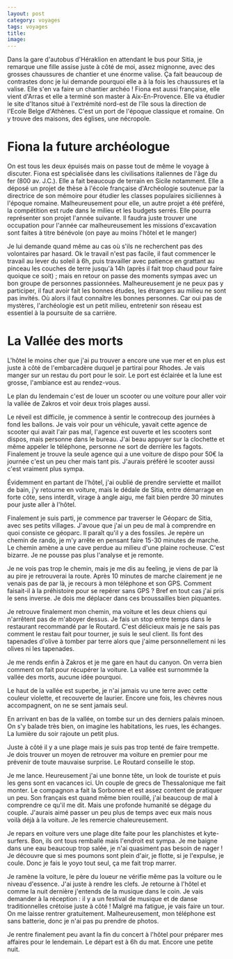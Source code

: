 ```yaml
---
layout: post 
category: voyages
tags: voyages
title:
image: 
---
```


Dans la gare d'autobus d'Héraklion en attendant le bus pour Sitia, je remarque une fille assise juste à côté de moi, assez mignonne, avec des grosses chaussures de chantier et une énorme valise. Ça fait beaucoup de contrastes donc je lui demande pourquoi elle a à la fois les chaussures et la valise. Elle s'en va faire un chantier archéo ! Fiona est aussi française, elle vient d'Arras et elle a terminé son master à Aix-En-Provence. Elle va étudier le site d'Itanos situé à l'extrémité nord-est de l'île sous la direction de l'Ecole Belge d'Athènes. C'est un port de l'époque classique et romaine. On y trouve des maisons, des églises, une nécropole. 

<!--more-->

# Fiona la future archéologue 

On est tous les deux épuisés mais on passe tout de même le voyage à discuter. Fiona est spécialisée dans les civilisations italiennes de l'âge du fer (800 av. J.C.). Elle a fait beaucoup de terrain en Sicile notamment. 
Elle a déposé un projet de thèse à l'école française d'Archéologie soutenue par la directrice de son mémoire pour étudier les classes populaires siciliennes à l'époque romaine. Malheureusement pour elle, un autre projet a été préféré, la compétition est rude dans le milieu et les budgets serrés. Elle pourra représenter son projet l'année suivante. Il faudra juste trouver une occupation pour l'année car malheureusement les missions d'excavation sont faites à titre bénévole (on paye au moins l'hôtel et le manger)

Je lui demande quand même au cas où s'ils ne recherchent pas des volontaires par hasard. Ok le travail n'est pas facile, il faut commencer le travail au lever du soleil à 6h, puis travailler avec patience en grattant au pinceau les couches de terre jusqu'à 14h (après il fait trop chaud pour faire quoique ce soit) ; mais en retour on passe des moments sympas avec un bon groupe de personnes passionnées. 
Malheureusement je ne peux pas y participer, il faut avoir fait les bonnes études, les étrangers au milieu ne sont pas invités. Où alors il faut connaître les bonnes personnes. Car oui pas de mystères, l'archéologie est un petit milieu, entretenir son réseau est essentiel à la poursuite de sa carrière. 

# La Vallée des morts

L'hôtel le moins cher que j'ai pu trouver a encore une vue mer et en plus est juste à côté de l'embarcadère duquel je partirai pour Rhodes. Je vais manger sur un restau du port pour le soir. Le port est éclairée et la lune est grosse, l'ambiance est au rendez-vous. 

Le plan du lendemain c'est de louer un scooter ou une voiture pour aller voir la vallée de Zakros et voir deux trois plages aussi. 

Le réveil est difficile, je commence à sentir le contrecoup des journées à fond les ballons. Je vais voir pour un véhicule, yavait cette agence de scooter qui avait l'air pas mal, l'agence est ouverte et les scooters sont dispos, mais personne dans le bureau. J'ai beau appuyer sur la clochette et même appeler le téléphone, personne ne sort de derrière les fagots. Finalement je trouve la seule agence qui a une voiture de dispo pour 50€ la journée c'est un peu cher mais tant pis. J'aurais préféré le scooter aussi c'est vraiment plus sympa. 

Évidemment en partant de l'hôtel, j'ai oublié de prendre serviette et maillot de bain, j'y retourne en voiture, mais le dédale de Sitia, entre démarrage en forte côte, sens interdit, virage à angle aigu, me fait bien perdre 30 minutes pour juste aller à l'hôtel. 

Finalement je suis parti, je commence par traverser le Géoparc de Sitia, avec ses petits villages. J'avoue que j'ai un peu de mal à comprendre en quoi consiste ce géoparc. Il paraît qu'il y a des fossiles. Je repère un chemin de rando, je m'y arrête en pensant faire 15-30 minutes de marche. Le chemin amène a une cave perdue au milieu d'une plaine rocheuse. C'est bizarre. Je ne pousse pas plus l'analyse et je remonte. 

Je ne vois pas trop le chemin, mais je me dis au feeling, je viens de par là au pire je retrouverai la route. Après 10 minutes de marche clairement je ne venais pas de par là, je recours à mon téléphone et son GPS. Comment faisait-il à la préhistoire pour se repérer sans GPS ? Bref en tout cas j'ai pris le sens inverse. Je dois me déplacer dans ces broussailles bien piquantes. 

Je retrouve finalement mon chemin, ma voiture et les deux chiens qui n'arrêtent pas de m'aboyer dessus. Je fais un stop entre temps dans le restaurant recommandé par le Routard. C'est délicieux mais je ne sais pas comment le restau fait pour tourner, je suis le seul client. Ils font des tapenades d'olive à tomber par terre alors que j'aime personnellement ni les olives ni les tapenades. 

Je me rends enfin à Zakros et je me gare en haut du canyon. On verra bien comment on fait pour récupérer la voiture. La vallée est surnommée la vallée des morts, aucune idée pourquoi. 

Le haut de la vallée est superbe, je n'ai jamais vu une terre avec cette couleur violette, et recouverte de laurier. Encore une fois, les chèvres nous accompagnent, on ne se sent jamais seul. 

En arrivant en bas de la vallée, on tombe sur un des derniers palais minoen. On s'y balade très bien, on imagine les habitations, les rues, les échanges. La lumière du soir rajoute un petit plus. 

Juste à côté il y a une plage mais je suis pas trop tenté de faire trempette. Je dois trouver un moyen de retrouver ma voiture en premier pour me prévenir de toute mauvaise surprise. Le Routard conseille le stop. 

Je me lance. Heureusement j'ai une bonne tête, un look de touriste et puis les gens sont en vacances ici. Un couple de grecs de Thessalonique me fait monter. Le compagnon a fait la Sorbonne et est assez content de pratiquer un peu. Son français est quand même bien rouillé, j'ai beaucoup de mal à comprendre ce qu'il me dit. Mais une profonde humanité se dégage du couple. J'aurais aimé passer un peu plus de temps avec eux mais nous voilà déjà à la voiture. Je les remercie chaleureusement. 

Je repars en voiture vers une plage dite faite pour les planchistes et kyte-surfers. Bon, ils ont tous remballé mais l'endroit est sympa. Je me baigne dans une eau beaucoup trop salée, je n'ai quasiment pas besoin de nager ! Je découvre que si mes poumons sont plein d'air, je flotte, si je l'expulse, je coule. Donc je fais le yoyo tout seul, ça me fait trop marrer. 

Je ramène la voiture, le père du loueur ne vérifie même pas la voiture ou le niveau d'essence. J'ai juste à rendre les clefs. Je retourne à l'hôtel et comme la nuit dernière j'entends de la musique dans le coin. Je vais demander à la réception : il y a un festival de musique et de danse traditionnelles crétoise juste à côté ! 
Malgré ma fatigue, je vais faire un tour. On me laisse rentrer gratuitement. Malheureusement, mon téléphone est sans batterie, donc je n'ai pas pu prendre de photos. 

Je rentre finalement peu avant la fin du concert à l'hôtel pour préparer mes affaires pour le lendemain. Le départ est à 6h du mat. Encore une petite nuit. 





